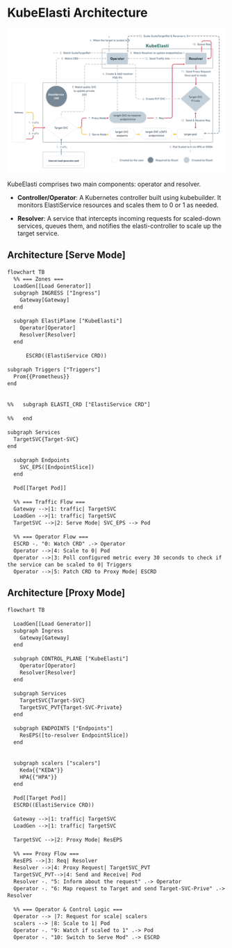 # KubeElasti Architecture

![Unified Architecture of KubeElasti](../../images/hld.png)

KubeElasti comprises two main components: operator and resolver.

- **Controller/Operator**: A Kubernetes controller built using kubebuilder. It monitors ElastiService resources and scales them to 0 or 1 as needed.

- **Resolver**: A service that intercepts incoming requests for scaled-down services, queues them, and notifies the elasti-controller to scale up the target service.




## Architecture [Serve Mode]

```mermaid
flowchart TB
  %% === Zones ===
  LoadGen[[Load Generator]]
  subgraph INGRESS ["Ingress"]
    Gateway[Gateway]
  end

  subgraph ElastiPlane ["KubeElasti"]
    Operator[Operator]
    Resolver[Resolver]
  end
  
      ESCRD((ElastiService CRD))

subgraph Triggers ["Triggers"]
  Prom{{Prometheus}}
end


%%   subgraph ELASTI_CRD ["ElastiService CRD"]
    
%%   end

subgraph Services
  TargetSVC{Target-SVC}
end

  subgraph Endpoints
    SVC_EPS([EndpointSlice])
  end

  Pod[[Target Pod]]

  %% === Traffic Flow ===
  Gateway -->|1: traffic| TargetSVC
  LoadGen -->|1: traffic| TargetSVC
  TargetSVC -->|2: Serve Mode| SVC_EPS --> Pod

  %% === Operator Flow ===
  ESCRD -. "0: Watch CRD" .-> Operator
  Operator -->|4: Scale to 0| Pod
  Operator -->|3: Poll configured metric every 30 seconds to check if the service can be scaled to 0| Triggers
  Operator -->|5: Patch CRD to Proxy Mode| ESCRD
```

## Architecture [Proxy Mode]
```mermaid
flowchart TB

  LoadGen[[Load Generator]]
  subgraph Ingress
    Gateway[Gateway]
  end

  subgraph CONTROL_PLANE ["KubeElasti"]
    Operator[Operator]
    Resolver[Resolver]
  end

  subgraph Services
    TargetSVC{Target-SVC}
    TargetSVC_PVT{Target-SVC-Private}
  end

  subgraph ENDPOINTS ["Endpoints"]
    ResEPS([to-resolver EndpointSlice])
  end


  subgraph scalers ["scalers"]
    Keda{{"KEDA"}}
    HPA{{"HPA"}}
  end

  Pod[[Target Pod]]
  ESCRD((ElastiService CRD))

  Gateway -->|1: traffic| TargetSVC
  LoadGen -->|1: traffic| TargetSVC

  TargetSVC -->|2: Proxy Mode| ResEPS 

  %% === Proxy Flow ===
  ResEPS -->|3: Req| Resolver
  Resolver -->|4: Proxy Request| TargetSVC_PVT 
  TargetSVC_PVT-->|4: Send and Receive| Pod
  Resolver -. "5: Inform about the request" .-> Operator
  Operator -. "6: Map request to Target and send Target-SVC-Prive" .-> Resolver

  %% === Operator & Control Logic ===
  Operator --> |7: Request for scale| scalers
  scalers --> |8: Scale to 1| Pod
  Operator -. "9: Watch if scaled to 1" .-> Pod
  Operator -. "10: Switch to Serve Mod" .-> ESCRD
```



<!-- graph LR

  subgraph dependencies ["dependencies"]
    Prom{{"Prometheus <br><br> Used as a trigger for scale-to-zero"}}
    Keda{{"KEDA <br><br> Used as a scaler"}}
    HPA{{"HPA <br><br> Used as a scaler"}}
  end


  subgraph services ["Services & EndpointSlice"]
    TargetSVC_PVT{Target‑SVC<br><br>Private service created by Operator to send traffic to Target Pod}
     ResEPS([target-SVC-to-resolver<br><br>endpointSlice created by Operator to point traffic from Target Service to Resolver.])
  end

    subgraph CONTROL_PLANE ["KubeElasti"]
    Operator["Operator <br><br> A Kubernetes controller built using kubebuilder. It monitors ElastiService resources and scales them to 0 or 1 as needed."]
    Resolver["Resolver <br><br> A service that intercepts incoming requests for scaled-down services, queues them, and notifies the elasti-controller to scale up the target service."] 
    ESCRD((ElastiService<br>CRD Created to make Target serverless))
  end -->

